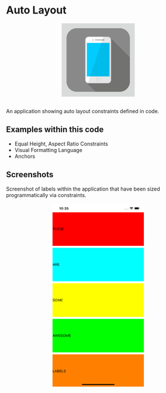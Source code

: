 # Auto Layout
<p align="center">
  <img src="demo/app-icon.png " alt="Auto Layout application icon"
	  title="Auto Layout application icon" align="center" width="200" height="200" />
</p>
</br>
An application showing auto layout constraints defined in code.

## Examples within this code
- Equal Height, Aspect Ratio Constraints
- Visual Formatting Language
- Anchors

## Screenshots
Screenshot of labels within the application that have been sized programmatically via constraints.
</br>
<p align="center">
<img src="demo/app-screenshot.png" alt="Application screenshot"
	title="Auto Layout screenshot" width="250" height="500" />
</p>
